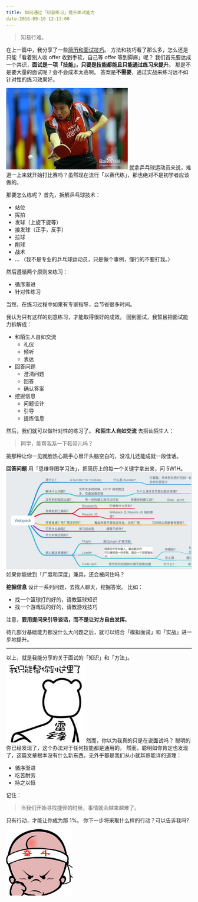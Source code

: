 ```yaml
---
title: 如何通过「刻意练习」提升面试能力
date:2016-09-10 12:13:00
---
```

>知易行难。

在上一篇中，我分享了一些[简历和面试技巧](http://seabornlee.cn/post/cheng-chang/2016-09-09-jian-li-he-mian-shi-ji-qiao)。
方法和技巧看了那么多，怎么还是只能「看着别人收 offer 收到手软，自己等 offer 等到脚麻」呢？
我们首先要达成一个共识，**面试是一项「技能」，只要是技能都能且只能通过练习来提升**。
那是不是要大量的面试呢？会不会成本太高啊。
答案是**不需要**，通过实战来练习远不如针对性的练习效果好。

![](./_image/2016-09-10-12-26-50.jpg)
就拿乒乓球运动员来说，难道一上来就开始打比赛吗？虽然现在流行「以赛代练」，那也绝对不是初学者应该做的。

那要怎么练呢？
首先，拆解乒乓球技术：
- 站位
- 挥拍
- 发球（上旋下旋等）
- 接发球（正手，反手）
- 拉球
- 削球
- 战术
- ...
（我不是专业的乒乓球运动员，只是做个事例，懂行的不要打我。）
 
然后遵循两个原则来练习：
- 循序渐进
- 针对性练习

当然，在练习过程中如果有专家指导，会节省很多时间。

我认为只有这样的刻意练习，才能取得很好的成效。
回到面试，我暂且把面试能力拆解成：
- 和陌生人自如交流
    - 礼仪
    - 倾听
    - 表达
- 回答问题
    - 澄清问题
    - 回答
    - 确认答案
- 挖掘信息
    - 问题设计
    - 引导
    - 提炼信息

然后，我们就可以做针对性的练习了。
**和陌生人自如交流**
去搭讪陌生人：
>同学，能帮我系一下鞋带儿吗？

挑那种让你一见就脸热心跳手心冒汗头脑空白的，没准儿还能成就一段佳话。

**回答问题**
用「思维导图学习法」，把简历上的每一个关键字拿出来，问 5W1H。
![](./_image/2016-09-09-12-40-06.jpg)
如果你能做到「广度和深度」兼具，还会被问住吗？

**挖掘信息**
设计一系列问题，去找人聊天，挖掘答案。
比如：
- 找一个篮球打的好的，请教篮球知识
- 找一个游戏玩的好的，请教游戏技巧

注意，**要用提问来引导谈话，而不是让对方自由发挥**。

待几部分基础能力都没什么大问题之后，就可以结合「模拟面试」和「实战」进一步地提升。
- - - - -
以上，就是我能分享的关于面试的「知识」和「方法」。
![](./_image/2016-09-09-12-43-23.jpg)
然而，你以为我真的只是在说面试吗？
聪明的你已经发现了，这个办法对于任何技能都是通用的。
然而，聪明如你肯定也发现了，这篇文章根本没有什么新东西，无外乎都是我们从小就耳熟能详的道理：
- 循序渐进
- 吃苦耐劳
- 持之以恒

记住：
>当我们开始寻找捷径的时候，事情就会越来越难了。

只有行动，才能让你成为那 1%。
你下一步将采取什么样的行动？可以告诉我吗?

![](./_image/2016-09-09-12-48-02.png)
